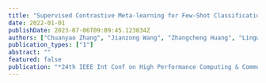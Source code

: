 ```yaml
---
title: "Supervised Contrastive Meta-learning for Few-Shot Classification"
date: 2022-01-01
publishDate: 2023-07-06T09:09:45.123834Z
authors: ["Chuanyao Zhang", "Jianzong Wang", "Zhangcheng Huang", "Lingwei Kong", "Xiaoyang Qu", "Ning Cheng", "Jing Xiao"]
publication_types: ["1"]
abstract: ""
featured: false
publication: "*24th IEEE Int Conf on High Performance Computing & Communications; 8th Int Conf on Data Science & Systems; 20th Int Conf on Smart City; 8th Int Conf on Dependability in Sensor, Cloud & Big Data Systems & Application, HPCC/DSS/SmartCity/DependSys 2022, Hainan, China, December 18-20, 2022*"
---
```


